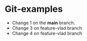 # Git-examples

- Change 1 on the **main** branch.
- Change 3 on feature-vlad branch
- Change 4 on feature-vlad branch